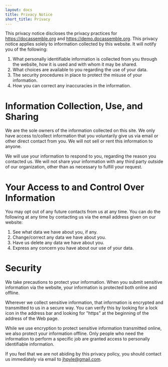 ```yaml
---
layout: docs
title: Privacy Notice
short_title: Privacy
---
```


This privacy notice discloses the privacy practices for
https://docassemble.org and https://demo.docassemble.org. This privacy
notice applies solely to information collected by this website. It
will notify you of the following:

1. What personally identifiable information is collected from you
   through the website, how it is used and with whom it may be shared.
2. What choices are available to you regarding the use of your data.
3. The security procedures in place to protect the misuse of your information.
4. How you can correct any inaccuracies in the information.

# Information Collection, Use, and Sharing

We are the sole owners of the information collected on this site. We
only have access to/collect information that you voluntarily give us
via email or other direct contact from you. We will not sell or rent
this information to anyone.

We will use your information to respond to you, regarding the reason
you contacted us. We will not share your information with any third
party outside of our organization, other than as necessary to fulfill
your request.

# Your Access to and Control Over Information

You may opt out of any future contacts from us at any time. You can do
the following at any time by contacting us via the email address given
on our website:

1. See what data we have about you, if any.
2. Change/correct any data we have about you.
3. Have us delete any data we have about you.
4. Express any concern you have about our use of your data.

# Security

We take precautions to protect your information. When you submit
sensitive information via the website, your information is protected
both online and offline.

Wherever we collect sensitive information, that information is
encrypted and transmitted to us in a secure way. You can verify this
by looking for a lock icon in the address bar and looking for "https"
at the beginning of the address of the Web page.

While we use encryption to protect sensitive information transmitted
online, we also protect your information offline. Only people who need
the information to perform a specific job are granted access to
personally identifiable information.

If you feel that we are not abiding by this privacy policy, you should
contact us immediately via email to jhpyle@gmail.com.
